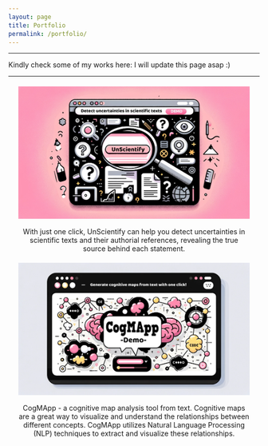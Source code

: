 ```yaml
---
layout: page
title: Portfolio
permalink: /portfolio/
---
```


***
Kindly check some of my works here:
I will update this page asap :)
***


<div style="text-align: center; margin: 20px;">
    <a href="https://bit.ly/unscientify-demo" title="Click to view UnScientify demo">
        <img src="../assets/images/unscientify.png" alt="UnScientify" style="width: auto; height: auto;">
    </a>
    <p>With just one click, UnScientify can help you detect uncertainties in scientific texts and their authorial references, revealing the true source behind each statement.</p>
</div>

<div style="text-align: center; margin: 20px;">
    <a href="https://ningrumdaud.github.io/demo-cogmapp/" title="Visit the CogMApp demo site">
        <img src="../assets/images/cogmapp_small.png" alt="CogMApp" style="width: auto; height: auto;">
    </a>
    <p>CogMApp - a cognitive map analysis tool from text. Cognitive maps are a great way to visualize and understand the relationships between different concepts. CogMApp utilizes Natural Language Processing (NLP) techniques to extract and visualize these relationships.</p>
</div>

